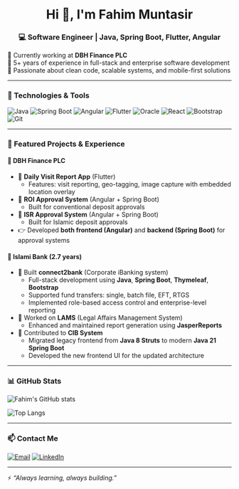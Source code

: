 <h1 align="center">Hi 👋, I'm Fahim Muntasir</h1>
<h3 align="center">💻 Software Engineer | Java, Spring Boot, Flutter, Angular</h3>

🔹 Currently working at **DBH Finance PLC**  
🔹 5+ years of experience in full-stack and enterprise software development  
🔹 Passionate about clean code, scalable systems, and mobile-first solutions

---

### 🧰 Technologies & Tools
![Java](https://img.shields.io/badge/Java-%23ED8B00.svg?style=flat&logo=openjdk&logoColor=white)
![Spring Boot](https://img.shields.io/badge/Spring_Boot-6DB33F?style=flat&logo=spring-boot&logoColor=white)
![Angular](https://img.shields.io/badge/Angular-DD0031?style=flat&logo=angular&logoColor=white)
![Flutter](https://img.shields.io/badge/Flutter-02569B?style=flat&logo=flutter&logoColor=white)
![Oracle](https://img.shields.io/badge/Oracle-F80000?style=flat&logo=oracle&logoColor=white)
![React](https://img.shields.io/badge/React-20232A?style=flat&logo=react&logoColor=61DAFB)
![Bootstrap](https://img.shields.io/badge/Bootstrap-563D7C?style=flat&logo=bootstrap&logoColor=white)
![Git](https://img.shields.io/badge/Git-F05032?style=flat&logo=git&logoColor=white)

---

### 🚀 Featured Projects & Experience

#### 🏢 DBH Finance PLC
- 🔹 **Daily Visit Report App** (Flutter)
  - Features: visit reporting, geo-tagging, image capture with embedded location overlay
- 🔹 **ROI Approval System** (Angular + Spring Boot)
  - Built for conventional deposit approvals
- 🔹 **ISR Approval System** (Angular + Spring Boot)
  - Built for Islamic deposit approvals
- 👉 Developed **both frontend (Angular)** and **backend (Spring Boot)** for approval systems

#### 🏦 Islami Bank (2.7 years)
- 🔹 Built **connect2bank** (Corporate iBanking system)
  - Full-stack development using **Java**, **Spring Boot**, **Thymeleaf**, **Bootstrap**
  - Supported fund transfers: single, batch file, EFT, RTGS
  - Implemented role-based access control and enterprise-level reporting
- 🔹 Worked on **LAMS** (Legal Affairs Management System)
  - Enhanced and maintained report generation using **JasperReports**
- 🔹 Contributed to **CIB System**
  - Migrated legacy frontend from **Java 8 Struts** to modern **Java 21 Spring Boot**
  - Developed the new frontend UI for the updated architecture

---

### 📊 GitHub Stats
![Fahim's GitHub stats](https://github-readme-stats.vercel.app/api?username=fahim25&show_icons=true&theme=tokyonight)

![Top Langs](https://github-readme-stats.vercel.app/api/top-langs/?username=fahim25&layout=compact&theme=tokyonight)

---

### 📫 Contact Me
[![Email](https://img.shields.io/badge/Email-me-red?style=flat&logo=gmail&logoColor=white)](mailto:fahimmuntasir201@gmail.com)
[![LinkedIn](https://img.shields.io/badge/LinkedIn-blue?style=flat&logo=linkedin&logoColor=white)](https://www.linkedin.com/in/m-fahim-muntasir)

---

⚡ _“Always learning, always building.”_
